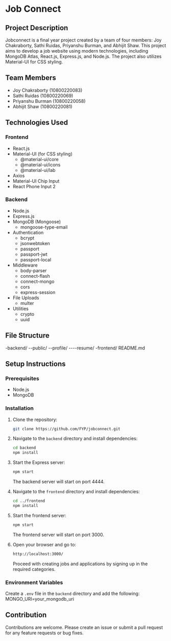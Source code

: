 # Job Connect

## Project Description
Jobconnect is a final year project created by a team of four members: Joy Chakraborty, Sathi Ruidas, Priyanshu Burman, and Abhijit Shaw. This project aims to develop a job website using modern technologies, including MongoDB Atlas, React.js, Express.js, and Node.js. The project also utilizes Material-UI for CSS styling.

## Team Members
- Joy Chakraborty (10800220083)
- Sathi Ruidas (10800220069)
- Priyanshu Burman (10800220058)
- Abhijit Shaw (10800220081)

## Technologies Used
### Frontend
- React.js
- Material-UI (for CSS styling)
  - @material-ui/core
  - @material-ui/icons
  - @material-ui/lab
- Axios
- Material-UI Chip Input
- React Phone Input 2

### Backend
- Node.js
- Express.js
- MongoDB (Mongoose)
  - mongoose-type-email
- Authentication
  - bcrypt
  - jsonwebtoken
  - passport
  - passport-jwt
  - passport-local
- Middleware
  - body-parser
  - connect-flash
  - connect-mongo
  - cors
  - express-session
- File Uploads
  - multer
- Utilities
  - crypto
  - uuid

## File Structure
-backend/
--public/
--profile/
----resume/
-frontend/
README.md


## Setup Instructions
### Prerequisites
- Node.js
- MongoDB

### Installation
1. Clone the repository:
    ```bash
    git clone https://github.com/FYP/jobconnect.git
    ```

3. Navigate to the `backend` directory and install dependencies:
    ```bash
    cd backend
    npm install
    ```

4. Start the Express server:
    ```bash
    npm start
    ```
    The backend server will start on port 4444.

5. Navigate to the `frontend` directory and install dependencies:
    ```bash
    cd ../frontend
    npm install
    ```

6. Start the frontend server:
    ```bash
    npm start
    ```
    The frontend server will start on port 3000.

7. Open your browser and go to:
    ```bash
    http://localhost:3000/
    ```
    Proceed with creating jobs and applications by signing up in the required categories.

### Environment Variables
Create a `.env` file in the `backend` directory and add the following:
MONGO_URI=your_mongodb_uri


## Contribution
Contributions are welcome. Please create an issue or submit a pull request for any feature requests or bug fixes.
